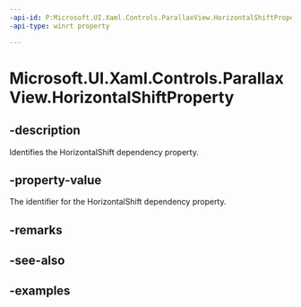 ```yaml
---
-api-id: P:Microsoft.UI.Xaml.Controls.ParallaxView.HorizontalShiftProperty
-api-type: winrt property

---
```

<!-- Property syntax.
public DependencyProperty HorizontalShiftProperty { get; }
-->

# Microsoft.UI.Xaml.Controls.ParallaxView.HorizontalShiftProperty


## -description

Identifies the HorizontalShift dependency property.


## -property-value

The identifier for the HorizontalShift dependency property.


## -remarks


## -see-also


## -examples


